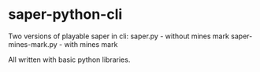 # saper-python-cli
Two versions of playable saper in cli:
saper.py - without mines mark
saper-mines-mark.py - with mines mark

All written with basic python libraries.
